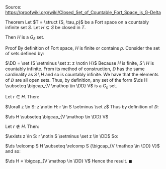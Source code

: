 # 

Source: https://proofwiki.org/wiki/Closed_Set_of_Countable_Fort_Space_is_G-Delta

Theorem
Let $T = \struct {S, \tau_p}$ be a Fort space on a countably infinite set $S$.
Let $H \subseteq S$ be closed in $T$.

Then $H$ is a $G_\delta$ set.


Proof
By definition of Fort space, $H$ is finite or contains $p$.
Consider the set of sets defined by:

$\DD = \set {S \setminus \set z: z \notin H}$
Because $H$ is finite, $S \setminus H$ is countably infinite.
From its method of construction, $\DD$ has the same cardinality as $S \setminus H$ and so is countably infinite.
We have that the elements of $\DD$ are all open sets.
Thus, by definition, any set of the form $\ds H \subseteq \bigcap_{V \mathop \in \DD} V$ is a $G_\delta$ set.

Let $r \in H$.
Then:

$\forall z \in S: z \notin H: r \in S \setminus \set z$
Thus by definition of $\DD$:

$\ds H \subseteq \bigcap_{V \mathop \in \DD} V$

Let $r \notin H$.
Then:

$\exists z \in S: r \notin S \setminus \set z \in \DD$
So:

$\ds \relcomp S H \subseteq \relcomp S {\bigcap_{V \mathop \in \DD} V}$
and so:

$\ds H = \bigcap_{V \mathop \in \DD} V$
Hence the result.
$\blacksquare$





